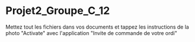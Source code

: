 # Projet2_Groupe_C_12
Mettez tout les fichiers dans vos documents et tappez les instructions de la photo "Activate" avec l'application "Invite de commande de votre ordi"
